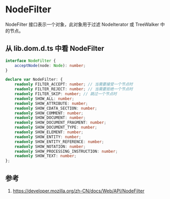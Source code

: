 # NodeFilter

NodeFilter 接口表示一个对象，此对象用于过滤 NodeIterator 或 TreeWalker 中的节点。

## 从 lib.dom.d.ts 中看 NodeFilter

```ts
interface NodeFilter {
    acceptNode(node: Node): number;
}

declare var NodeFilter: {
    readonly FILTER_ACCEPT: number; // 当需要接受一个节点时
    readonly FILTER_REJECT: number; // 当需要拒绝一个节点时
    readonly FILTER_SKIP: number; // 跳过一个节点时
    readonly SHOW_ALL: number;
    readonly SHOW_ATTRIBUTE: number;
    readonly SHOW_CDATA_SECTION: number;
    readonly SHOW_COMMENT: number;
    readonly SHOW_DOCUMENT: number;
    readonly SHOW_DOCUMENT_FRAGMENT: number;
    readonly SHOW_DOCUMENT_TYPE: number;
    readonly SHOW_ELEMENT: number;
    readonly SHOW_ENTITY: number;
    readonly SHOW_ENTITY_REFERENCE: number;
    readonly SHOW_NOTATION: number;
    readonly SHOW_PROCESSING_INSTRUCTION: number;
    readonly SHOW_TEXT: number;
};
```

## 参考

1. https://developer.mozilla.org/zh-CN/docs/Web/API/NodeFilter